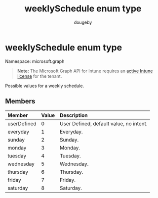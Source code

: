 ﻿---
title: "weeklySchedule enum type"
description: "Possible values for a weekly schedule."
author: "dougeby"
localization_priority: Normal
ms.prod: "intune"
doc_type: enumPageType
---

# weeklySchedule enum type

Namespace: microsoft.graph

> **Note:** The Microsoft Graph API for Intune requires an [active Intune license](https://go.microsoft.com/fwlink/?linkid=839381) for the tenant.

Possible values for a weekly schedule.

## Members

| Member      | Value | Description                             |
| :---------- | :---- | :-------------------------------------- |
| userDefined | 0     | User Defined, default value, no intent. |
| everyday    | 1     | Everyday.                               |
| sunday      | 2     | Sunday.                                 |
| monday      | 3     | Monday.                                 |
| tuesday     | 4     | Tuesday.                                |
| wednesday   | 5     | Wednesday.                              |
| thursday    | 6     | Thursday.                               |
| friday      | 7     | Friday.                                 |
| saturday    | 8     | Saturday.                               |
